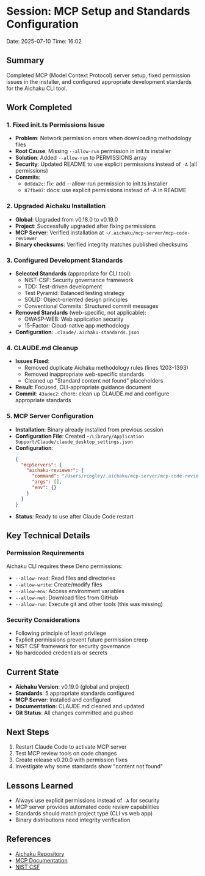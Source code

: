 # Session: MCP Setup and Standards Configuration

Date: 2025-07-10 Time: 16:02

## Summary

Completed MCP (Model Context Protocol) server setup, fixed permission issues in
the installer, and configured appropriate development standards for the Aichaku
CLI tool.

## Work Completed

### 1. Fixed init.ts Permissions Issue

- **Problem**: Network permission errors when downloading methodology files
- **Root Cause**: Missing `--allow-run` permission in init.ts installer
- **Solution**: Added `--allow-run` to PERMISSIONS array
- **Security**: Updated README to use explicit permissions instead of `-A` (all
  permissions)
- **Commits**:
  - `0d8da2c`: fix: add --allow-run permission to init.ts installer
  - `87fbe07`: docs: use explicit permissions instead of -A in README

### 2. Upgraded Aichaku Installation

- **Global**: Upgraded from v0.18.0 to v0.19.0
- **Project**: Successfully upgraded after fixing permissions
- **MCP Server**: Verified installation at
  `~/.aichaku/mcp-server/mcp-code-reviewer`
- **Binary checksums**: Verified integrity matches published checksums

### 3. Configured Development Standards

- **Selected Standards** (appropriate for CLI tool):
  - NIST-CSF: Security governance framework
  - TDD: Test-driven development
  - Test Pyramid: Balanced testing strategy
  - SOLID: Object-oriented design principles
  - Conventional Commits: Structured commit messages
- **Removed Standards** (web-specific, not applicable):
  - OWASP-WEB: Web application security
  - 15-Factor: Cloud-native app methodology
- **Configuration**: `.claude/.aichaku-standards.json`

### 4. CLAUDE.md Cleanup

- **Issues Fixed**:
  - Removed duplicate Aichaku methodology rules (lines 1203-1393)
  - Removed inappropriate web-specific standards
  - Cleaned up "Standard content not found" placeholders
- **Result**: Focused, CLI-appropriate guidance document
- **Commit**: `43adec2`: chore: clean up CLAUDE.md and configure appropriate
  standards

### 5. MCP Server Configuration

- **Installation**: Binary already installed from previous session
- **Configuration File**: Created
  `~/Library/Application Support/Claude/claude_desktop_settings.json`
- **Configuration**:
  ```json
  {
    "mcpServers": {
      "aichaku-reviewer": {
        "command": "/Users/rcogley/.aichaku/mcp-server/mcp-code-reviewer",
        "args": [],
        "env": {}
      }
    }
  }
  ```
- **Status**: Ready to use after Claude Code restart

## Key Technical Details

### Permission Requirements

Aichaku CLI requires these Deno permissions:

- `--allow-read`: Read files and directories
- `--allow-write`: Create/modify files
- `--allow-env`: Access environment variables
- `--allow-net`: Download files from GitHub
- `--allow-run`: Execute git and other tools (this was missing)

### Security Considerations

- Following principle of least privilege
- Explicit permissions prevent future permission creep
- NIST CSF framework for security governance
- No hardcoded credentials or secrets

## Current State

- **Aichaku Version**: v0.19.0 (global and project)
- **Standards**: 5 appropriate standards configured
- **MCP Server**: Installed and configured
- **Documentation**: CLAUDE.md cleaned and updated
- **Git Status**: All changes committed and pushed

## Next Steps

1. Restart Claude Code to activate MCP server
2. Test MCP review tools on code changes
3. Create release v0.20.0 with permission fixes
4. Investigate why some standards show "content not found"

## Lessons Learned

- Always use explicit permissions instead of `-A` for security
- MCP server provides automated code review capabilities
- Standards should match project type (CLI vs web app)
- Binary distributions need integrity verification

## References

- [Aichaku Repository](https://github.com/RickCogley/aichaku)
- [MCP Documentation](https://github.com/RickCogley/aichaku/tree/main/mcp-server)
- [NIST CSF](https://www.nist.gov/cyberframework)
